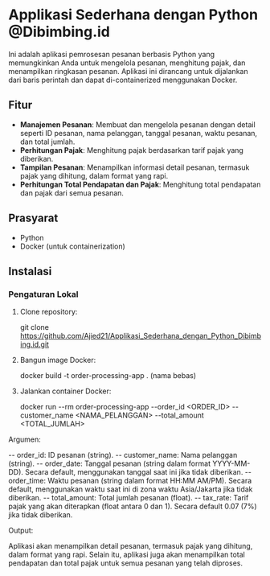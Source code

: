 # Applikasi Sederhana dengan Python @Dibimbing.id 

Ini adalah aplikasi pemrosesan pesanan berbasis Python yang memungkinkan Anda untuk mengelola pesanan, menghitung pajak, dan menampilkan ringkasan pesanan. Aplikasi ini dirancang untuk dijalankan dari baris perintah dan dapat di-containerized menggunakan Docker.

## Fitur

- **Manajemen Pesanan**: Membuat dan mengelola pesanan dengan detail seperti ID pesanan, nama pelanggan, tanggal pesanan, waktu pesanan, dan total jumlah.
- **Perhitungan Pajak**: Menghitung pajak berdasarkan tarif pajak yang diberikan.
- **Tampilan Pesanan**: Menampilkan informasi detail pesanan, termasuk pajak yang dihitung, dalam format yang rapi.
- **Perhitungan Total Pendapatan dan Pajak**: Menghitung total pendapatan dan pajak dari semua pesanan.

## Prasyarat

- Python
- Docker (untuk containerization)

## Instalasi

### Pengaturan Lokal

1. Clone repository:

   git clone https://github.com/Ajied21/Applikasi_Sederhana_dengan_Python_Dibimbing.id.git

2. Bangun image Docker:

    docker build -t order-processing-app . (nama bebas)

3. Jalankan container Docker:

    docker run --rm order-processing-app --order_id <ORDER_ID> --customer_name <NAMA_PELANGGAN> --total_amount <TOTAL_JUMLAH>

Argumen:

-- order_id: ID pesanan (string).
-- customer_name: Nama pelanggan (string).
-- order_date: Tanggal pesanan (string dalam format YYYY-MM-DD). Secara default, menggunakan tanggal  saat ini jika tidak diberikan.
-- order_time: Waktu pesanan (string dalam format HH:MM AM/PM). Secara default, menggunakan waktu saat ini di zona waktu Asia/Jakarta jika tidak diberikan.
-- total_amount: Total jumlah pesanan (float).
-- tax_rate: Tarif pajak yang akan diterapkan (float antara 0 dan 1). Secara default 0.07 (7%) jika tidak diberikan.

Output:

Aplikasi akan menampilkan detail pesanan, termasuk pajak yang dihitung, dalam format yang rapi. Selain itu, aplikasi juga akan menampilkan total pendapatan dan total pajak untuk semua pesanan yang telah diproses.
